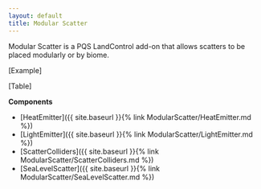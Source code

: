 ```yaml
---
layout: default
title: Modular Scatter
---
```


Modular Scatter is a PQS LandControl add-on that allows scatters to be placed modularly or by biome.

[Example]

[Table]

**Components**
+ [HeatEmitter]({{ site.baseurl }}{% link ModularScatter/HeatEmitter.md %})
+ [LightEmitter]({{ site.baseurl }}{% link ModularScatter/LightEmitter.md %})
+ [ScatterColliders]({{ site.baseurl }}{% link ModularScatter/ScatterColliders.md %})
+ [SeaLevelScatter]({{ site.baseurl }}{% link ModularScatter/SeaLevelScatter.md %})
